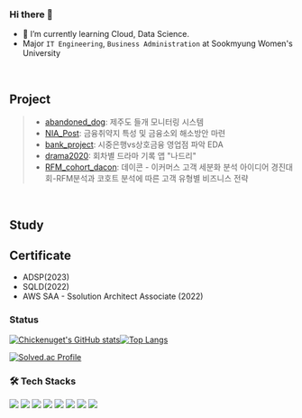 ### Hi there 👋 

- 🌱 I’m currently learning Cloud, Data Science.
- Major `IT Engineering`, `Business Administration` at Sookmyung Women's University


</br>

## Project
 > - <a href="https://github.com/chickenugget0218/abandoned_dog">abandoned_dog</a>: 제주도 들개 모니터링 시스템</br>
 > - <a href="https://github.com/chickenugget0218/NIA_Post">NIA_Post</a>: 금융취약지 특성 및 금융소외 해소방안 마련</br>
 > - <a href="https://github.com/chickenugget0218/bank_project">bank_project</a>: 시중은행vs상호금융 영업점 파악 EDA</br>
 > - <a href="https://github.com/chickenugget0218/drama2020">drama2020</a>: 회차별 드라마 기록 앱 "나드리"</br>
 > - <a href="https://github.com/chickenugget0218/RFM_cohort_dacon">RFM_cohort_dacon</a>: 데이콘 - 이커머스 고객 세분화 분석 아이디어 경진대회-RFM분석과 코호트 분석에 따른 고객 유형별 비즈니스 전략</br>


</br>

## Study



## Certificate
- ADSP(2023)
- SQLD(2022)
- AWS SAA - Ssolution Architect Associate (2022)






<h3>Status</h3>

[![Chickenuget's GitHub stats](https://github-readme-stats.vercel.app/api?username=chickenugget0218&show_icons=true&theme=onedark)]([https://github.com/chickenugget0218/chickenugget0218])[![Top Langs](https://github-readme-stats.vercel.app/api/top-langs/?username=chickenugget0218&layout=compact&theme=onedark)]([https://github.com/chickenugget0218/chickenugget0218])

[![Solved.ac Profile](http://mazassumnida.wtf/api/v2/generate_badge?boj=tofuchu)](https://solved.ac/tofuchu/)

<h3>🛠️ Tech Stacks</h3>
<div align="center">
<p align="left">
<img src="https://img.shields.io/badge/Python-3776AB?style=flat-square&logo=PYTHON&logoColor=white"/></a>
<img src="https://img.shields.io/badge/Android-3DDC84?style=flat-square&logo=Android&logoColor=white"/></a> 
<img src="https://img.shields.io/badge/MySQL-4479A1?style=flat-square&logo=MySQL&logoColor=white"/></a>  
<img src="https://img.shields.io/badge/c++-00599C?style=flat-square&logo=c%2B%2B&logoColor=white"/></a>  
<img src="https://img.shields.io/badge/Amazon AWS-232F3E?style=flat-square&logo=Amazon%20AWS&logoColor=white"/></a> 
<img src="https://img.shields.io/badge/Java-007396?style=flat-square&logo=JAVA&logoColor=white"/></a>
<img src="https://img.shields.io/badge/C-A8B9CC?style=flat-square&logo=C&logoColor=white"/></a>
<img src="https://img.shields.io/badge/Linux-FCC624?style=flat-square&logo=LINUX&logoColor=white"/></a>
</div>
<br/>

<!--
<h3>📫 Contacts</h3>


**chickenugget0218/chickenugget0218** is a ✨ _special_ ✨ repository because its `README.md` (this file) appears on your GitHub profile.

Here are some ideas to get you started:

- 🔭 I’m currently working on ...
- 🌱 I’m currently learning ...
- 👯 I’m looking to collaborate on ...
- 🤔 I’m looking for help with ...
- 💬 Ask me about ...
- 📫 How to reach me: ...
- 😄 Pronouns: ...
- ⚡ Fun fact: ...
-->

